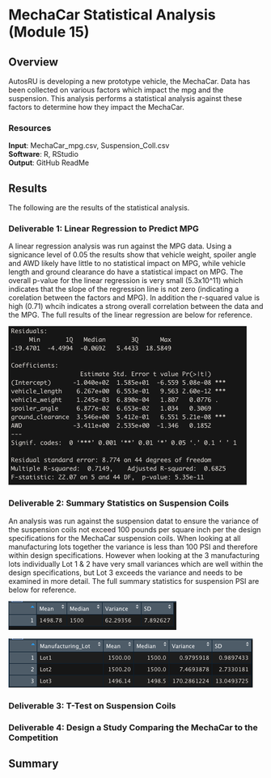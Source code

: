 # MechaCar Statistical Analysis (Module 15)

## Overview
AutosRU is developing a new prototype vehicle, the MechaCar. Data has been collected on various factors which impact the mpg and the suspension. This analysis performs a statistical analysis against these factors to determine how they impact the MechaCar.

### Resources
**Input**: MechaCar_mpg.csv, Suspension_Coll.csv <br/>
**Software**: R, RStudio <br/>
**Output**: GitHub ReadMe <br/>

## Results
The following are the results of the statistical analysis.

### Deliverable 1: Linear Regression to Predict MPG
A linear regression analysis was run against the MPG data. Using a signicance level of 0.05 the results show that vehicle weight, spoiler angle and AWD likely have little to no statistical impact on MPG, while vehicle length and ground clearance do have a statistical impact on MPG. The overall p-value for the linear regression is very small (5.3x10^11) which indicates that the slope of the regression line is not zero (indicating a corelation between the factors and MPG). In addition the r-squared value is high (0.71) whcih indicates a strong overall correlation between the data and the MPG. The full results of the linear regression are below for reference. 

![MPG Linear Regression](https://github.com/mhorstman/MechaCar_Statistical_Analysis/blob/main/Screen_Shots/MPG_Linear_Regression.png)

### Deliverable 2: Summary Statistics on Suspension Coils
An analysis was run against the suspension datat to ensure the variance of the suspension coils not exceed 100 pounds per square inch per the design specifications for the MechaCar suspension coils. When looking at all manufacturing lots together the variance is less than 100 PSI and therefore within design specifications. However when looking at the 3 manufacturing lots individually Lot 1 & 2 have very small variances which are well within the design specifications, but Lot 3 exceeds the variance and needs to be examined in more detail. The full summary statistics for suspension PSI are below for reference.

![Suspension Total Summary](https://github.com/mhorstman/MechaCar_Statistical_Analysis/blob/main/Screen_Shots/Suspension_total_summary.png)

![Suspension Lot Summary](https://github.com/mhorstman/MechaCar_Statistical_Analysis/blob/main/Screen_Shots/Suspension_lot_summary.png)

### Deliverable 3: T-Test on Suspension Coils
### Deliverable 4: Design a Study Comparing the MechaCar to the Competition

## Summary
